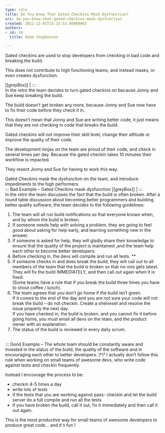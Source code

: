 ```yaml
---
type: rule
title: Do You Know That Gated Checkins Mask Dysfunction?
uri: do-you-know-that-gated-checkins-mask-dysfunction
created: 2012-11-01T15:15:53.0000000Z
authors:
- id: 24
  title: Adam Stephensen

---
```


Gated checkins are used to stop developers from checking in bad code and breaking the build.

This does not contribute to high functioning teams, and instead masks, or even creates dysfunction.

[[greyBox]]
| :::
<br>
In the retro the team decides to turn gated checkins on because Jonny and Sue keep breaking the build.

The build doesn’t get broken any more, because Jonny and Sue now have to fix their code before they check it in.

This doesn’t mean that Jonny and Sue are writing better code, it just means that they are not checking in code that breaks the build.

Gated checkins will not improve their skill level, change their attitude or improve the quality of their code.

The development ninjas on the team are proud of their code, and check in several times per day. Because the gated checkin takes 10 minutes their workflow is impacted.

They resent Jonny and Sue for having to work this way.

Gated Checkins mask the dysfunction on the team, and introduce impediments to the high performers.
<br>
:::
Bad Example – Gated Checkins mask dysfunction
[[greyBox]]
| :::
<br>
In the retro the team discusses the fact that the build is often broken.
 After a round table discussion about becoming better programmers and building better quality software, the team decides to the following guidelines:

1. The team will all run build notifications so that everyone knows when, and by whom the build is broken.
2. If someone needs help with solving a problem, they are going to feel good about asking for help early, and learning something new in the answer.
3. If someone is asked for help, they will gladly share their knowledge to ensure that the quality of the project is maintained ,and the team help each other to become better developers.
4. Before checking in, the devs will compile and run all tests. \*\*
5. If someone checks in and does break the build, they will call out to all members of the team that the build is broken so that no-one gets latest.<br>They will fix the build IMMEDIATELY, and then call out again when it is fixed.<br>(Some teams have a rule that if you break the build three times you have to shout coffee / lunch).
6. The team agrees that you don’t go home if the build isn’t green. <br>If it comes to the end of the day and you are not sure your code will not break the build – do not checkin. Create a shelveset and resolve the issue properly the next day.
<br>If you have checked in, the build is broken, and you cannot fix it before going home, you must email all devs on the team, and the product owner with an explanation.
7. The status of the build is reviewed in every daily scrum.

<br> 
:::
Good Example – The whole team should be constantly aware and invested in the status of the build, the quality of the software and in encouraging each other to better developers.
\*\* I actually don’t follow this rule when working on small teams of awesome devs, who write code against tests and checkin frequently.

Instead I encourage the process to be:

- checkin 4-5 times a day
- write lots of tests
- if the tests that you are working against pass- checkin and let the build server do a full compile and run all the tests
- if you have broken the build, call it out, fix it immediately and then call it out again.


This is the most productive way for small teams of awesome developers to produce great code… and it's fun !
